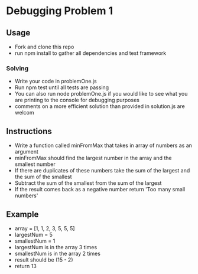 # Debugging Problem 1

## Usage
- Fork and clone this repo
- run npm install to gather all dependencies and test framework

### Solving
- Write your code in problemOne.js 
- Run npm test until all tests are passing
- You can also run node problemOne.js if you would like to see what you are printing to the console for debugging purposes 
- comments on a more efficient solution than provided in solution.js are welcom


## Instructions
- Write a function called minFromMax that takes in array of numbers as an argument
- minFromMax should find the largest number in the array and the smallest number
- If there are duplicates of these numbers take the sum of the largest and the sum of the smallest
- Subtract the sum of the smallest from the sum of the largest 
- If the result comes back as a negative number return 'Too many small numbers'


## Example
- array = [1, 1, 2, 3, 5, 5, 5]
- largestNum = 5
- smallestNum = 1 
- largestNum is in the array 3 times 
- smallestNum is in the array 2 times
- result should be (15 - 2)
- return 13

